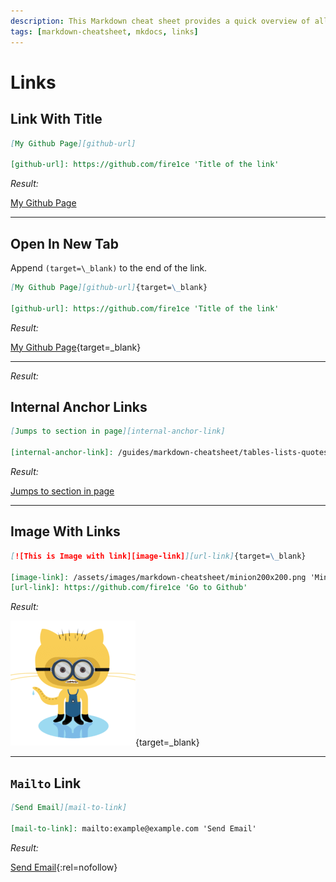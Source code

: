 ```yaml
---
description: This Markdown cheat sheet provides a quick overview of all the Markdown syntax elements for MkDocs and Material Theme for MkDocs. Includes links.
tags: [markdown-cheatsheet, mkdocs, links]
---
```


# Links

## Link With Title

```markdown title='Link with Title Example'
[My Github Page][github-url]

[github-url]: https://github.com/fire1ce 'Title of the link'
```

_Result:_

[My Github Page][github-url]

[github-url]: https://github.com/fire1ce 'Title of the link'

---

## Open In New Tab

Append `(target=\_blank)` to the end of the link.

```markdown title='Open In New Tab Link Example'
[My Github Page][github-url]{target=\_blank}

[github-url]: https://github.com/fire1ce 'Title of the link'
```

_Result:_

[My Github Page][github-url]{target=\_blank}

[github-url]: https://github.com/fire1ce 'Title of the link'

---

_Result:_

## Internal Anchor Links

```markdown title='Internal Anchor Links Example'
[Jumps to section in page][internal-anchor-link]

[internal-anchor-link]: /guides/markdown-cheatsheet/tables-lists-quotes/#lists 'Internal Anchor Links'
```

_Result:_

[Jumps to section in page][internal-anchor-link]

[internal-anchor-link]: /guides/markdown-cheatsheet/tables-lists-quotes/#lists 'Internal Anchor Links'

---

## Image With Links

```markdown title='Image With Links Example'
[![This is Image with link][image-link]][url-link]{target=\_blank}

[image-link]: /assets/images/markdown-cheatsheet/minion200x200.png 'Minion'
[url-link]: https://github.com/fire1ce 'Go to Github'
```

_Result:_

[![This is Image with link][image-link]][url-link]{target=\_blank}

[image-link]: /assets/images/markdown-cheatsheet/minion200x200.png 'Minion'
[url-link]: https://github.com/fire1ce 'Go to Github'

---

## `Mailto` Link

```markdown title='Mailto Link Example'
[Send Email][mail-to-link]

[mail-to-link]: mailto:example@example.com 'Send Email'
```

_Result:_

[Send Email][mail-to-link]{:rel=nofollow}

[mail-to-link]: mailto:example@example.com 'Send Email'

<!-- appendices -->

<!-- end appendices -->
